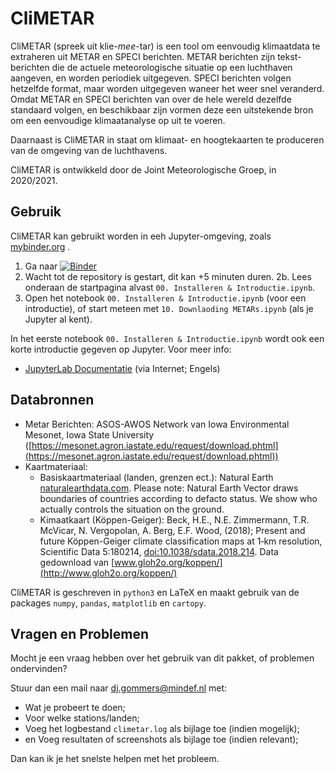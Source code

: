 # CliMETAR
CliMETAR (spreek uit klie-*mee*-tar) is een tool om eenvoudig klimaatdata te extraheren uit METAR en SPECI berichten. METAR berichten zijn tekst-berichten die de actuele meteorologische situatie op een luchthaven aangeven, en worden periodiek uitgegeven. SPECI berichten volgen hetzelfde format, maar worden uitgegeven waneer het weer snel veranderd. Omdat METAR en SPECI berichten van over de hele wereld dezelfde standaard volgen, en beschikbaar zijn vormen deze een uitstekende bron om een eenvoudige klimaatanalyse op uit te voeren.

Daarnaast is CliMETAR in staat om klimaat- en hoogtekaarten te produceren van de omgeving van de luchthavens.

CliMETAR is ontwikkeld door de Joint Meteorologische Groep, in 2020/2021.

## Gebruik
CliMETAR kan gebruikt worden in eeh Jupyter-omgeving, zoals [mybinder.org](https://mybinder.org/) .

1. Ga naar [![Binder](https://mybinder.org/badge_logo.svg)](https://mybinder.org/v2/gh/Papagaai35/climetar/HEAD)
2. Wacht tot de repository is gestart, dit kan +5 minuten duren.
2b. Lees onderaan de startpagina alvast `00. Installeren & Introductie.ipynb`.
3. Open het notebook `00. Installeren & Introductie.ipynb` (voor een introductie), of start meteen met `10. Downlaoding METARs.ipynb` (als je Jupyter al kent).

In het eerste notebook `00. Installeren & Introductie.ipynb` wordt ook een korte introductie gegeven op Jupyter. Voor meer info:
* [JupyterLab Documentatie](https://jupyterlab.readthedocs.io) (via Internet; Engels)

## Databronnen
* Metar Berichten:
  ASOS-AWOS Network van Iowa Environmental Mesonet, Iowa State University ([https://mesonet.agron.iastate.edu/request/download.phtml](https://mesonet.agron.iastate.edu/request/download.phtml))
* Kaartmateriaal:
   * Basiskaartmateriaal (landen, grenzen ect.): Natural Earth [naturalearthdata.com](https://www.naturalearthdata.com/). Please note: Natural Earth Vector draws boundaries of countries according to defacto status. We show who actually controls the situation on the ground.
   * Kimaatkaart (Köppen-Geiger): Beck, H.E., N.E. Zimmermann, T.R. McVicar, N. Vergopolan, A. Berg, E.F. Wood, (2018); Present and future Köppen-Geiger climate classification maps at 1‑km resolution, Scientific Data 5:180214, [doi:10.1038/sdata.2018.214](https://www.doi.org/10.1038/sdata.2018.214).
   Data gedownload van [www.gloh2o.org/koppen/](http://www.gloh2o.org/koppen/)

CliMETAR is geschreven in `python3` en LaTeX en maakt gebruik van de packages `numpy`, `pandas`, `matplotlib` en `cartopy`.

## Vragen en Problemen
Mocht je een vraag hebben over het gebruik van dit pakket, of problemen ondervinden?

Stuur dan een mail naar [dj.gommers@mindef.nl](mailto:dj.gommers@mindef.nl) met:
 * Wat je probeert te doen;
 * Voor welke stations/landen;
 * Voeg het logbestand `climetar.log` als bijlage toe (indien mogelijk);
 * en Voeg resultaten of screenshots als bijlage toe (indien relevant);

Dan kan ik je het snelste helpen met het probleem.
